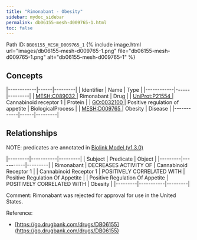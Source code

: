 ```yaml
---
title: "Rimonabant - Obesity"
sidebar: mydoc_sidebar
permalink: db06155-mesh-d009765-1.html
toc: false 
---
```



Path ID: `DB06155_MESH_D009765_1`
{% include image.html url="images/db06155-mesh-d009765-1.png" file="db06155-mesh-d009765-1.png" alt="db06155-mesh-d009765-1" %}

## Concepts

|------------|------|---------|
| Identifier | Name | Type    |
|------------|------|---------|
| <a href="https://identifiers.org/MESH:C089032">MESH:C089032 </a> | Rimonabant | Drug |
| <a href="https://identifiers.org/UniProt:P21554">UniProt:P21554 </a> | Cannabinoid receptor 1 | Protein |
| <a href="https://identifiers.org/GO:0032100">GO:0032100 </a> | Positive regulation of appetite | BiologicalProcess |
| <a href="https://identifiers.org/MESH:D009765">MESH:D009765 </a> | Obesity | Disease |
|------------|------|---------|

## Relationships


NOTE: predicates are annotated in <a href="https://github.com/biolink/biolink-model/releases/tag/v1.3.0">Biolink Model (v1.3.0)</a>

|---------|-----------|---------|
| Subject | Predicate | Object  |
|---------|-----------|---------|
| Rimonabant | DECREASES ACTIVITY OF | Cannabinoid Receptor 1 |
| Cannabinoid Receptor 1 | POSITIVELY CORRELATED WITH | Positive Regulation Of Appetite |
| Positive Regulation Of Appetite | POSITIVELY CORRELATED WITH | Obesity |
|---------|-----------|---------|

Comment: Rimonabant was rejected for approval for use in the United States.

Reference: 
  - [https://go.drugbank.com/drugs/DB06155](https://go.drugbank.com/drugs/DB06155)
